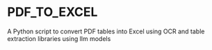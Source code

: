 # PDF_TO_EXCEL
A Python script to convert PDF tables into Excel using OCR and table extraction libraries using llm models 
